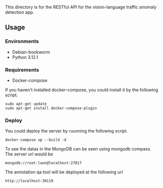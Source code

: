 This directory is for the RESTful API for the vision-language traffic anomaly detection app.

## Usage

### Environments

- Debian-bookworm
- Python 3.12.1

### Requirements

- Docker-compose

If you haven't installed docker-compose, you could install it by the following script.

```shell
sudo apt-get update
sudo apt-get install docker-compose-plugin
```

### Deploy

You could deploy the server by ruunning the following script.

```shell
docker-compose up --build -d
```

To see the datas in the MongoDB can be seen using mongodb compass. The server url would be

```shell
mongodb://root:laon@localhost:27017
```

The annotation qa tool will be deployed at the following url

```shell
http://localhost:30119
```
